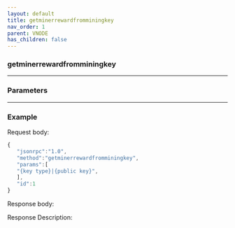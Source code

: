 ```yaml
---
layout: default
title: getminerrewardfromminingkey
nav_order: 1
parent: VNODE
has_children: false
---
```


### getminerrewardfromminingkey
---
### Parameters
---
### Example

Request body:
```javascript
{
   "jsonrpc":"1.0",
   "method":"getminerrewardfromminingkey",
   "params":[
   "{key type}|{public key}", 
   ],
   "id":1
}
```
Response body:

Response Description:
